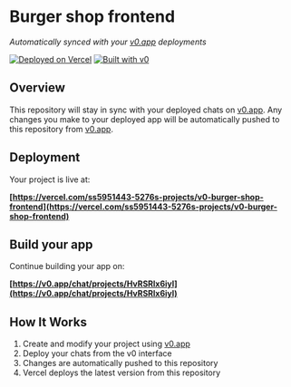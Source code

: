 # Burger shop frontend

*Automatically synced with your [v0.app](https://v0.app) deployments*

[![Deployed on Vercel](https://img.shields.io/badge/Deployed%20on-Vercel-black?style=for-the-badge&logo=vercel)](https://vercel.com/ss5951443-5276s-projects/v0-burger-shop-frontend)
[![Built with v0](https://img.shields.io/badge/Built%20with-v0.app-black?style=for-the-badge)](https://v0.app/chat/projects/HvRSRlx6iyl)

## Overview

This repository will stay in sync with your deployed chats on [v0.app](https://v0.app).
Any changes you make to your deployed app will be automatically pushed to this repository from [v0.app](https://v0.app).

## Deployment

Your project is live at:

**[https://vercel.com/ss5951443-5276s-projects/v0-burger-shop-frontend](https://vercel.com/ss5951443-5276s-projects/v0-burger-shop-frontend)**

## Build your app

Continue building your app on:

**[https://v0.app/chat/projects/HvRSRlx6iyl](https://v0.app/chat/projects/HvRSRlx6iyl)**

## How It Works

1. Create and modify your project using [v0.app](https://v0.app)
2. Deploy your chats from the v0 interface
3. Changes are automatically pushed to this repository
4. Vercel deploys the latest version from this repository
